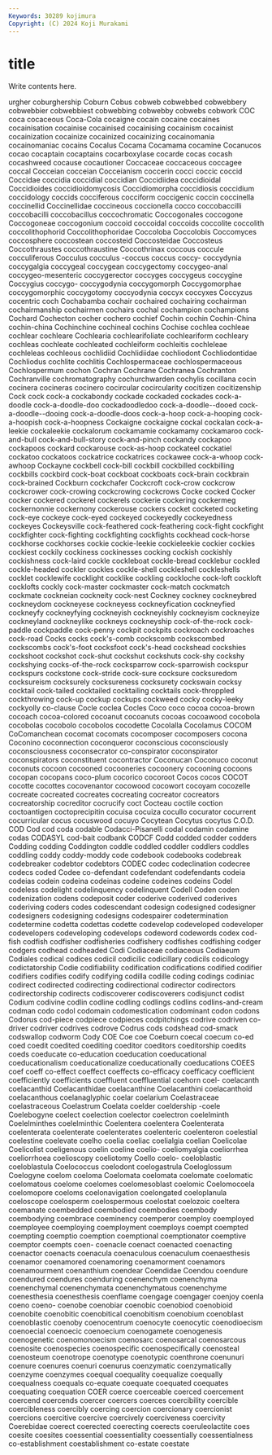 ```yaml
---
Keywords: 30289 kojimura
Copyright: (C) 2024 Koji Murakami
---
```


# title

Write contents here.



urgher coburghership
Coburn Cobus cobweb cobwebbed cobwebbery cobwebbier cobwebbiest cobwebbing cobwebby cobwebs
cobwork COC coca cocaceous Coca-Cola cocaigne cocain cocaine cocaines cocainisation
cocainise cocainised cocainising cocainism cocainist cocainization cocainize cocainized cocainizing cocainomania
cocainomaniac cocains Cocalus Cocama Cocamama cocamine Cocanucos cocao cocaptain cocaptains
cocarboxylase cocarde cocas cocash cocashweed cocause cocautioner Coccaceae coccaceous coccagee
coccal Cocceian cocceian Cocceianism coccerin cocci coccic coccid Coccidae coccidia
coccidial coccidian Coccidiidea coccidioidal Coccidioides coccidioidomycosis Coccidiomorpha coccidiosis coccidium coccidology
coccids cocciferous cocciform coccigenic coccin coccinella coccinellid Coccinellidae coccineous coccionella
cocco coccobaccilli coccobacilli coccobacillus coccochromatic Coccogonales coccogone Coccogoneae coccogonium coccoid
coccoidal coccoids coccolite coccolith coccolithophorid Coccolithophoridae Coccoloba Coccolobis Coccomyces coccosphere
coccostean coccosteid Coccosteidae Coccosteus Coccothraustes coccothraustine Coccothrinax coccous coccule cocculiferous
Cocculus cocculus -coccus coccus coccy- coccydynia coccygalgia coccygeal coccygean coccygectomy
coccygeo-anal coccygeo-mesenteric coccygerector coccyges coccygeus coccygine Coccygius coccygo- coccygodynia coccygomorph
Coccygomorphae coccygomorphic coccygotomy coccyodynia coccyx coccyxes Coccyzus cocentric coch Cochabamba
cochair cochaired cochairing cochairman cochairmanship cochairmen cochairs cochal cochampion cochampions
Cochard Cochecton cocher cochero cochief Cochin cochin Cochin-China cochin-china Cochinchine
cochineal cochins Cochise cochlea cochleae cochlear cochleare Cochlearia cochlearifoliate cochleariform
cochleary cochleas cochleate cochleated cochleiform cochleitis cochleleae cochleleas cochleous cochlidiid
Cochlidiidae cochliodont Cochliodontidae Cochliodus cochlite cochlitis Cochlospermaceae cochlospermaceous Cochlospermum cochon
Cochran Cochrane Cochranea Cochranton Cochranville cochromatography cochurchwarden cochylis cocillana cocin
cocinera cocineras cocinero cocircular cocircularity cocitizen cocitizenship Cock cock cock-a
cockabondy cockade cockaded cockades cock-a-doodle cock-a-doodle-doo cockadoodledoo cock-a-doodle--dooed cock-a-doodle--dooing cock-a-doodle-doos
cock-a-hoop cock-a-hooping cock-a-hoopish cock-a-hoopness Cockaigne cockaigne cockal cockalan cock-a-leekie cockaleekie
cockalorum cockamamie cockamamy cockamaroo cock-and-bull cock-and-bull-story cock-and-pinch cockandy cockapoo cockapoos
cockard cockarouse cock-as-hoop cockateel cockatiel cockatoo cockatoos cockatrice cockatrices cockawee
cock-a-whoop cock-awhoop Cockayne cockbell cock-bill cockbill cockbilled cockbilling cockbills cockbird
cock-boat cockboat cockboats cock-brain cockbrain cock-brained Cockburn cockchafer Cockcroft cock-crow
cockcrow cockcrower cock-crowing cockcrowing cockcrows Cocke cocked Cocker cocker cockered
cockerel cockerels cockerie cockering cockermeg cockernonnie cockernony cockerouse cockers cocket
cocketed cocketing cock-eye cockeye cock-eyed cockeyed cockeyedly cockeyedness cockeyes Cockeysville
cock-feathered cock-feathering cock-fight cockfight cockfighter cock-fighting cockfighting cockfights cockhead cock-horse
cockhorse cockhorses cockie cockie-leekie cockieleekie cockier cockies cockiest cockily cockiness
cockinesses cocking cockish cockishly cockishness cock-laird cockle cockleboat cockle-bread cocklebur
cockled cockle-headed cockler cockles cockle-shell cockleshell cockleshells cocklet cocklewife cocklight
cocklike cockling cockloche cock-loft cockloft cocklofts cockly cock-master cockmaster cock-match
cockmatch cockmate cockneian cockneity cock-nest Cockney cockney cockneybred cockneydom cockneyese
cockneyess cockneyfication cockneyfied cockneyfy cockneyfying cockneyish cockneyishly cockneyism cockneyize cockneyland
cockneylike cockneys cockneyship cock-of-the-rock cock-paddle cockpaddle cock-penny cockpit cockpits cockroach
cockroaches cock-road Cocks cocks cock's-comb cockscomb cockscombed cockscombs cock's-foot cocksfoot
cock's-head cockshead cockshies cockshoot cockshot cock-shut cockshut cockshuts cock-shy cockshy
cockshying cocks-of-the-rock cocksparrow cock-sparrowish cockspur cockspurs cockstone cock-stride cock-sure cocksure
cocksuredom cocksureism cocksurely cocksureness cocksurety cockswain cocksy cocktail cock-tailed cocktailed
cocktailing cocktails cock-throppled cockthrowing cock-up cockup cockups cockweed cocky cocky-leeky
cockyolly co-clause Cocle coclea Cocles Coco coco cocoa cocoa-brown cocoach
cocoa-colored cocoanut cocoanuts cocoas cocoawood cocobola cocobolas cocobolo cocobolos cocodette
Cocolalla Cocolamus COCOM CoComanchean cocomat cocomats cocomposer cocomposers cocona Coconino
coconnection coconqueror coconscious coconsciously coconsciousness coconsecrator co-conspirator coconspirator coconspirators coconstituent
cocontractor Coconucan Coconuco coconut coconuts cocoon cocooned cocooneries cocoonery cocooning
cocoons cocopan cocopans coco-plum cocorico cocoroot Cocos cocos COCOT cocotte
cocottes cocovenantor cocowood cocowort cocoyam cocozelle cocreate cocreated cocreates cocreating
cocreator cocreators cocreatorship cocreditor cocrucify coct Cocteau coctile coction coctoantigen
coctoprecipitin cocuisa cocuiza cocullo cocurator cocurrent cocurricular cocus cocuswood cocuyo
Cocytean Cocytus cocytus C.O.D. COD Cod cod coda codable Codacci-Pisanelli
codal codamin codamine codas CODASYL cod-bait codbank CODCF Codd codded
codder codders Codding codding Coddington coddle coddled coddler coddlers coddles
coddling coddy coddy-moddy code codebook codebooks codebreak codebreaker codebtor codebtors
CODEC codec codeclination codecree codecs coded Codee co-defendant codefendant codefendants
codeia codeias codein codeina codeinas codeine codeines codeins Codel codeless
codelight codelinquency codelinquent Codell Coden coden codenization codens codeposit coder
coderive coderived coderives coderiving coders codes codescendant codesign codesigned codesigner
codesigners codesigning codesigns codespairer codetermination codetermine codetta codettas codette codevelop
codeveloped codeveloper codevelopers codeveloping codevelops codeword codewords codex cod-fish codfish
codfisher codfisheries codfishery codfishes codfishing codger codgers codhead codheaded Codi
Codiaceae codiaceous Codiaeum Codiales codical codices codicil codicilic codicillary codicils
codicology codictatorship Codie codifiability codification codifications codified codifier codifiers codifies
codify codifying codilla codille coding codings codiniac codirect codirected codirecting
codirectional codirector codirectors codirectorship codirects codiscoverer codiscoverers codisjunct codist Codium
codivine codlin codline codling codlings codlins codlins-and-cream codman codo codol
codomain codomestication codominant codon codons Codorus cod-piece codpiece codpieces codpitchings
codrive codriven co-driver codriver codrives codrove Codrus cods codshead cod-smack
codswallop codworm Cody COE Coe coe Coeburn coecal coecum co-ed
coed coedit coedited coediting coeditor coeditors coeditorship coedits coeds coeducate
co-education coeducation coeducational coeducationalism coeducationalize coeducationally coeducations COEES coef coeff
co-effect coeffect coeffects co-efficacy coefficacy coefficient coefficiently coefficients coeffluent coeffluential
coehorn coel- coelacanth coelacanthid Coelacanthidae coelacanthine Coelacanthini coelacanthoid coelacanthous coelanaglyphic
coelar coelarium Coelastraceae coelastraceous Coelastrum Coelata coelder coeldership -coele Coelebogyne
coelect coelection coelector coelectron coelelminth Coelelminthes coelelminthic Coelentera coelentera Coelenterata
coelenterata coelenterate coelenterates coelenteric coelenteron coelestial coelestine coelevate coelho coelia
coeliac coelialgia coelian Coelicolae Coelicolist coeligenous coelin coeline coelio- coeliomyalgia
coeliorrhea coeliorrhoea coelioscopy coeliotomy Coello coelo- coeloblastic coeloblastula Coelococcus coelodont
coelogastrula Coeloglossum Coelogyne coelom coeloma Coelomata coelomata coelomate coelomatic coelomatous
coelome coelomes coelomesoblast coelomic Coelomocoela coelomopore coeloms coelonavigation coelongated coeloplanula
coeloscope coelosperm coelospermous coelostat coelozoic coeltera coemanate coembedded coembodied coembodies
coembody coembodying coembrace coeminency coemperor coemploy coemployed coemployee coemploying coemployment
coemploys coempt coempted coempting coemptio coemption coemptional coemptionator coemptive coemptor
coempts coen- coenacle coenact coenacted coenacting coenactor coenacts coenacula coenaculous
coenaculum coenaesthesis coenamor coenamored coenamoring coenamorment coenamors coenamourment coenanthium coendear
Coendidae Coendou coendure coendured coendures coenduring coenenchym coenenchyma coenenchymal coenenchymata
coenenchymatous coenenchyme coenesthesia coenesthesis coenflame coengage coengager coenjoy coenla coeno
coeno- coenobe coenobiar coenobic coenobiod coenobioid coenobite coenobitic coenobitical coenobitism
coenobium coenoblast coenoblastic coenoby coenocentrum coenocyte coenocytic coenodioecism coenoecial coenoecic
coenoecium coenogamete coenogenesis coenogenetic coenomonoecism coenosarc coenosarcal coenosarcous coenosite coenospecies
coenospecific coenospecifically coenosteal coenosteum coenotrope coenotype coenotypic coenthrone coenunuri coenure
coenures coenuri coenurus coenzymatic coenzymatically coenzyme coenzymes coequal coequality coequalize
coequally coequalness coequals co-equate coequate coequated coequates coequating coequation COER
coerce coerceable coerced coercement coercend coercends coercer coercers coerces coercibility
coercible coercibleness coercibly coercing coercion coercionary coercionist coercions coercitive coercive
coercively coerciveness coercivity Coerebidae coerect coerected coerecting coerects coeruleolactite coes
coesite coesites coessential coessentiality coessentially coessentialness co-establishment coestablishment co-estate coestate
